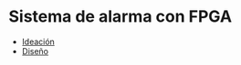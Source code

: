 # Sistema de alarma con FPGA



- [Ideación](./ideacion/README.md)  
- [Diseño](./diseno/README.md)





